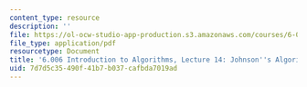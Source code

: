 ```yaml
---
content_type: resource
description: ''
file: https://ol-ocw-studio-app-production.s3.amazonaws.com/courses/6-006-introduction-to-algorithms-spring-2020/7d7d5c35490f41b7b037cafbda7019ad_MIT6_006S20_lec14.pdf
file_type: application/pdf
resourcetype: Document
title: '6.006 Introduction to Algorithms, Lecture 14: Johnson''s Algorithm'
uid: 7d7d5c35-490f-41b7-b037-cafbda7019ad
---
```

